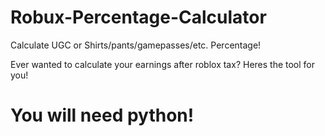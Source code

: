 # Robux-Percentage-Calculator
Calculate UGC or Shirts/pants/gamepasses/etc. Percentage!

Ever wanted to calculate your earnings after roblox tax? Heres the tool for you!

# You will need python!
